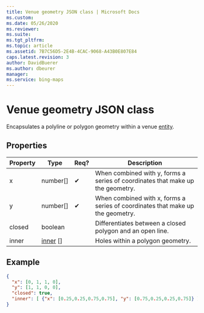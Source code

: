 ```yaml
---
title: Venue geometry JSON class | Microsoft Docs
ms.custom: 
ms.date: 05/26/2020
ms.reviewer: 
ms.suite: 
ms.tgt_pltfrm: 
ms.topic: article
ms.assetid: 7B7C56D5-2E4B-4CAC-9068-A43B0E807E84
caps.latest.revision: 3
author: DavidBuerer
ms.author: dbeurer
manager: 
ms.service: bing-maps
---
```

# Venue geometry JSON class

Encapsulates a polyline or polygon geometry within a venue [entity].

## Properties

| Property | Type       | Req? | Description |
|----------|------------|------|-------------|
| x        | number[]   |  ✔   | When combined with y, forms a series of coordinates that make up the geometry. |
| y        | number[]   |  ✔   | When combined with x, forms a series of coordinates that make up the geometry. |
| closed   | boolean    |      | Differentiates between a closed polygon and an open line. |
| inner    | [inner] [] |      | Holes within a polygon geometry. |

## Example

```json
{
  "x": [0, 1, 1, 0],
  "y": [1, 1, 0, 0],
  "closed": true,
  "inner": [ {"x": [0.25,0.25,0.75,0.75], "y": [0.75,0.25,0.25,0.75]} ]
}
```

[inner]: inner.md
[entity]: entity.md
